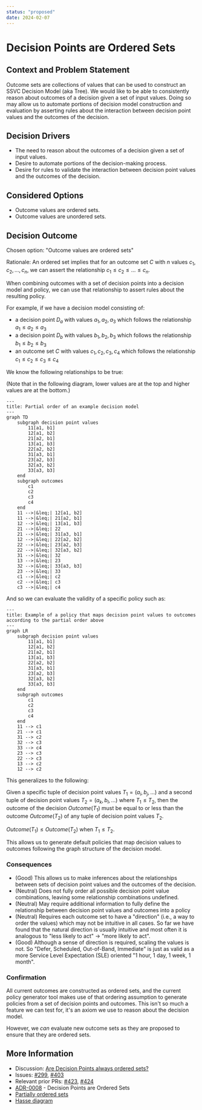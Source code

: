 ```yaml
---
status: "proposed"
date: 2024-02-07
---
```

# Decision Points are Ordered Sets

## Context and Problem Statement

Outcome sets are collections of values that can be used to construct an SSVC Decision Model (aka Tree).
We would like to be able to consistently reason about outcomes of a decision given a set of input values.
Doing so may allow us to automate portions of decision model construction and evaluation by asserting
rules about the interaction between decision point values and the outcomes of the decision.

## Decision Drivers

- The need to reason about the outcomes of a decision given a set of input values.
- Desire to automate portions of the decision-making process.
- Desire for rules to validate the interaction between decision point values and the outcomes of the decision.

## Considered Options

- Outcome values are ordered sets.
- Outcome values are unordered sets.

## Decision Outcome

Chosen option: "Outcome values are ordered sets"

Rationale: An ordered set implies that for an outcome set $C$ with $n$ values $c_1, c_2, \ldots, c_n$, we can
assert the relationship $c_1 \leq c_2 \leq \ldots \leq c_n$.

When combining outcomes with a set of decision points into a decision model and policy, we can use that relationship
to assert rules about the resulting policy.

For example, if we have a decision model consisting of:

- a decision point $D_a$ with values $a_1, a_2, a_3$ which follows the relationship $a_1 \leq a_2 \leq a_3$
- a decision point $D_b$ with values $b_1, b_2, b_3$ which follows the relationship $b_1 \leq b_2 \leq b_3$
- an outcome set $C$ with values $c_1, c_2, c_3, c_4$ which follows the relationship $c_1 \leq c_2 \leq c_3 \leq c_4$

We know the following relationships to be true:

(Note that in the following diagram, lower values are at the top and higher values are at the bottom.)

```mermaid
---
title: Partial order of an example decision model
---
graph TD
    subgraph decision point values
        11[a1, b1]
        12[a1, b2]
        21[a2, b1]
        13[a1, b3]
        22[a2, b2]
        31[a3, b1]
        23[a2, b3]
        32[a3, b2]
        33[a3, b3]
    end
    subgraph outcomes
        c1
        c2
        c3
        c4
    end
    11 -->|&leq;| 12[a1, b2]
    11 -->|&leq;| 21[a2, b1]
    12 -->|&leq;| 13[a1, b3]
    21 -->|&leq;| 22
    21 -->|&leq;| 31[a3, b1]
    12 -->|&leq;| 22[a2, b2]
    22 -->|&leq;| 23[a2, b3]
    22 -->|&leq;| 32[a3, b2]
    31 -->|&leq;| 32
    13 -->|&leq;| 23
    32 -->|&leq;| 33[a3, b3]
    23 -->|&leq;| 33
    c1 -->|&leq;| c2
    c2 -->|&leq;| c3
    c3 -->|&leq;| c4
```

And so we can evaluate the validity of a specific policy such as:

```mermaid
---
title: Example of a policy that maps decision point values to outcomes according to the partial order above
---
graph LR
    subgraph decision point values
        11[a1, b1]
        12[a1, b2]
        21[a2, b1]
        13[a1, b3]
        22[a2, b2]
        31[a3, b1]
        23[a2, b3]
        32[a3, b2]
        33[a3, b3]
    end
    subgraph outcomes
        c1
        c2
        c3
        c4
    end
    11 --> c1
    21 --> c1
    31 --> c2
    32 --> c3
    33 --> c4
    23 --> c3
    22 --> c3
    13 --> c2
    12 --> c2
```

This generalizes to the following:

Given a specific tuple of decision point values $T_1 = (a_i, b_j, \ldots)$ and a second tuple
of decision point values $T_2 = (a_k, b_l, \ldots)$ where $T_1 \leq T_2$, then the outcome of the decision
$Outcome(T_1)$ must be equal to or less than the outcome $Outcome(T_2)$ of any tuple of decision point values $T_2$.

$Outcome(T_1) \leq Outcome(T_2)$ when $T_1 \leq T_2$.

This allows us to generate default policies that map decision values to outcomes following the graph structure of the
decision model.

### Consequences

- (Good) This allows us to make inferences about the relationships between sets of decision point values
  and the outcomes of the decision.
- (Neutral) Does not fully order all possible decision point value combinations, leaving some relationship combinations
  undefined.
- (Neutral) May require additional information to fully define the relationship between decision point values and outcomes
  into a policy
- (Neutral) Requires each outcome set to have a "direction" (i.e., a way to order the values) which may not be
  intuitive in all cases. So far we have found that the natural direction is usually intuitive and most often it is
  analogous to "less likely to act" &rarr; "more likely to act".
- (Good) Although a sense of direction is required, scaling the values is not. So "Defer, Scheduled, Out-of-Band, Immediate"
  is just as valid as a more Service Level Expectation (SLE) oriented "1 hour, 1 day, 1 week, 1 month".

### Confirmation

All current outcomes are constructed as ordered sets, and the current policy generator tool makes use of that
ordering assumption to generate policies from a set of decision points and outcomes. This isn't so much a feature
we can test for, it's an axiom we use to reason about the decision model.

However, we *can* evaluate new outcome sets as they are proposed to ensure that they are ordered sets.

## More Information

- Discussion: [Are Decision Points always ordered sets?](https://github.com/CERTCC/SSVC/discussions/290)
- Issues: [#299](https://github.com/CERTCC/SSVC/issues/299), [#403](https://github.com/CERTCC/SSVC/issues/403)
- Relevant prior PRs: [#423](https://github.com/CERTCC/SSVC/pull/423), [#424](https://github.com/CERTCC/SSVC/pull/424)
- [ADR-0008](0008-decision-points-are-ordered-sets.md) - Decision Points are Ordered Sets
- [Partially ordered sets](https://en.wikipedia.org/wiki/Partially_ordered_set)
- [Hasse diagram](https://en.wikipedia.org/wiki/Hasse_diagram)
